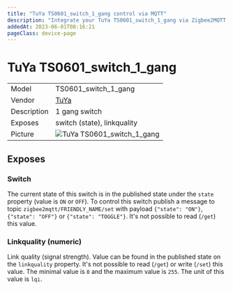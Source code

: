 ```yaml
---
title: "TuYa TS0601_switch_1_gang control via MQTT"
description: "Integrate your TuYa TS0601_switch_1_gang via Zigbee2MQTT with whatever smart home infrastructure you are using without the vendor's bridge or gateway."
addedAt: 2023-06-01T08:16:21
pageClass: device-page
---
```


<!-- !!!! -->
<!-- ATTENTION: This file is auto-generated through docgen! -->
<!-- You can only edit the "Notes"-Section between the two comment lines "Notes BEGIN" and "Notes END". -->
<!-- Do not use h1 or h2 heading within "## Notes"-Section. -->
<!-- !!!! -->

# TuYa TS0601_switch_1_gang

|     |     |
|-----|-----|
| Model | TS0601_switch_1_gang  |
| Vendor  | [TuYa](/supported-devices/#v=TuYa)  |
| Description | 1 gang switch |
| Exposes | switch (state), linkquality |
| Picture | ![TuYa TS0601_switch_1_gang](https://www.zigbee2mqtt.io/images/devices/TS0601_switch_1_gang.png) |


<!-- Notes BEGIN: You can edit here. Add "## Notes" headline if not already present. -->


<!-- Notes END: Do not edit below this line -->




## Exposes

### Switch 
The current state of this switch is in the published state under the `state` property (value is `ON` or `OFF`).
To control this switch publish a message to topic `zigbee2mqtt/FRIENDLY_NAME/set` with payload `{"state": "ON"}`, `{"state": "OFF"}` or `{"state": "TOGGLE"}`.
It's not possible to read (`/get`) this value.

### Linkquality (numeric)
Link quality (signal strength).
Value can be found in the published state on the `linkquality` property.
It's not possible to read (`/get`) or write (`/set`) this value.
The minimal value is `0` and the maximum value is `255`.
The unit of this value is `lqi`.


